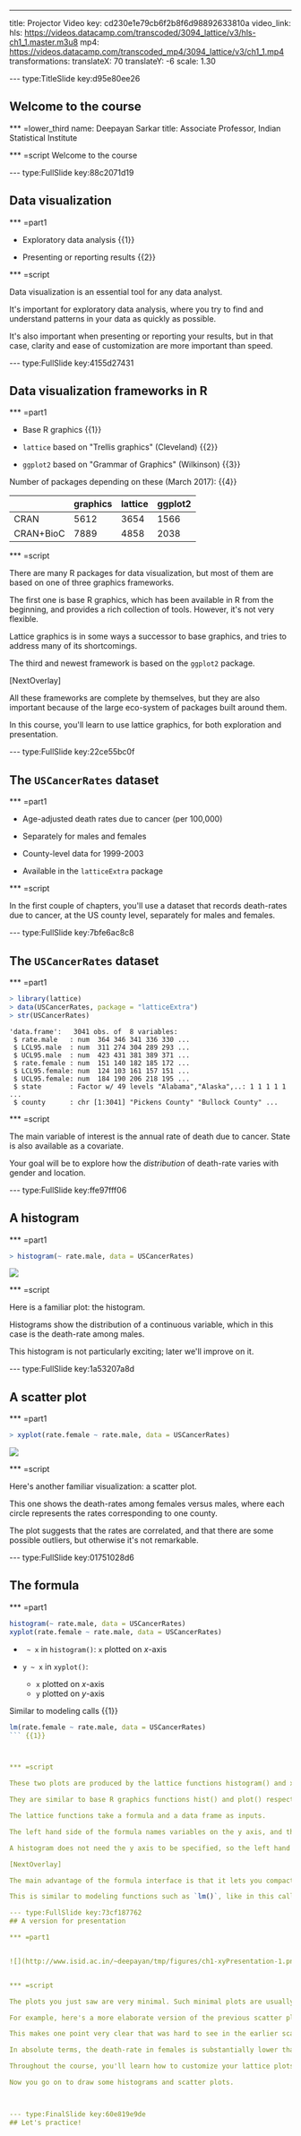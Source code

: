 ---
title: Projector Video
key: cd230e1e79cb6f2b8f6d98892633810a
video_link:
    hls: https://videos.datacamp.com/transcoded/3094_lattice/v3/hls-ch1_1.master.m3u8
    mp4: https://videos.datacamp.com/transcoded_mp4/3094_lattice/v3/ch1_1.mp4
transformations:
    translateX: 70
    translateY: -6
    scale: 1.30

--- type:TitleSlide key:d95e80ee26
## Welcome to the course

*** =lower_third
name: Deepayan Sarkar
title: Associate Professor, Indian Statistical Institute

*** =script
Welcome to the course

--- type:FullSlide key:88c2071d19
## Data visualization

*** =part1

* Exploratory data analysis {{1}}

* Presenting or reporting results {{2}}


*** =script

Data visualization is an essential tool for any data analyst.

It's important for exploratory data analysis, where you try to find and understand patterns in your data as quickly as possible.

It's also important when presenting or reporting your results, but in that case, clarity and ease of customization are more important than speed.


--- type:FullSlide key:4155d27431
## Data visualization frameworks in R

*** =part1

* Base R graphics {{1}}

* `lattice` based on "Trellis graphics" (Cleveland) {{2}}

* `ggplot2` based on "Grammar of Graphics" (Wilkinson) {{3}}


Number of packages depending on these (March 2017): {{4}}


|         | graphics| lattice| ggplot2|
|---------|---------|--------|--------|
|CRAN     |     5612|    3654|    1566|
|CRAN+BioC|     7889|    4858|    2038| {{4}}



*** =script


There are many R packages for data visualization, but most of them are based on one of three graphics frameworks.

The first one is base R graphics, which has been available in R from the beginning, and provides a rich collection of tools. However, it's not very flexible.

Lattice graphics is in some ways a successor to base graphics, and tries to address many of its shortcomings.

The third and newest framework is based on the `ggplot2` package.

[NextOverlay]

All these frameworks are complete by themselves, but they are also important because of the large eco-system of packages built around them.

In this course, you'll learn to use lattice graphics, for both exploration and presentation.

--- type:FullSlide key:22ce55bc0f
## The `USCancerRates` dataset

*** =part1

* Age-adjusted death rates due to cancer (per 100,000)

* Separately for males and females

* County-level data for 1999-2003

* Available in the `latticeExtra` package


*** =script

In the first couple of chapters, you'll use a dataset that records death-rates due to cancer, at the US county level, separately for males and females.

--- type:FullSlide key:7bfe6ac8c8
## The `USCancerRates` dataset

*** =part1

```r
> library(lattice)
> data(USCancerRates, package = "latticeExtra")
> str(USCancerRates)
```

```
'data.frame':	3041 obs. of  8 variables:
 $ rate.male   : num  364 346 341 336 330 ...
 $ LCL95.male  : num  311 274 304 289 293 ...
 $ UCL95.male  : num  423 431 381 389 371 ...
 $ rate.female : num  151 140 182 185 172 ...
 $ LCL95.female: num  124 103 161 157 151 ...
 $ UCL95.female: num  184 190 206 218 195 ...
 $ state       : Factor w/ 49 levels "Alabama","Alaska",..: 1 1 1 1 1 ...
 $ county      : chr [1:3041] "Pickens County" "Bullock County" ...
```


*** =script

The main variable of interest is the annual rate of death due to cancer. State is also available as a covariate.

Your goal will be to explore how the _distribution_ of death-rate varies with gender and location.

--- type:FullSlide key:ffe97fff06
## A histogram

*** =part1

```r
> histogram(~ rate.male, data = USCancerRates)
```

![](http://www.isid.ac.in/~deepayan/tmp/figures/ch1-hist1-1.png)

*** =script

Here is a familiar plot: the histogram.

Histograms show the distribution of a continuous variable, which in this case is the death-rate among males.

This histogram is not particularly exciting; later we'll improve on it.


--- type:FullSlide key:1a53207a8d
## A scatter plot

*** =part1

```r
> xyplot(rate.female ~ rate.male, data = USCancerRates)
```


![](http://www.isid.ac.in/~deepayan/tmp/figures/ch1-xy1-1.png)


*** =script

Here's another familiar visualization: a scatter plot.

This one shows the death-rates among females versus males, where each circle represents the rates corresponding to one county.

The plot suggests that the rates are correlated, and that there are some possible outliers, but otherwise it's not remarkable.

--- type:FullSlide key:01751028d6
## The formula

*** =part1

```r
histogram(~ rate.male, data = USCancerRates)
xyplot(rate.female ~ rate.male, data = USCancerRates)
```

* ` ~ x` in `histogram()`:  `x` plotted on $x$-axis

* `y ~ x` in `xyplot()`:
	* `x` plotted on $x$-axis
	* `y` plotted on $y$-axis


Similar to modeling calls {{1}}
```r
lm(rate.female ~ rate.male, data = USCancerRates)
``` {{1}}



*** =script

These two plots are produced by the lattice functions histogram() and xyplot().

They are similar to base R graphics functions hist() and plot() respectively, but one important difference is in how the variables in the plot are specified.

The lattice functions take a formula and a data frame as inputs.

The left hand side of the formula names variables on the y axis, and the right-hand side names variables on the x axis.

A histogram does not need the y axis to be specified, so the left hand side remains blank in that case.

[NextOverlay]

The main advantage of the formula interface is that it lets you compactly describe the plot without making all the variables in the dataset visible in the workspace.

This is similar to modeling functions such as `lm()`, like in this call to fit a linear regression model with `rate.female` as response and `rate.male` as predictor.

--- type:FullSlide key:73cf187762
## A version for presentation

*** =part1


![](http://www.isid.ac.in/~deepayan/tmp/figures/ch1-xyPresentation-1.png)


*** =script

The plots you just saw are very minimal. Such minimal plots are usually sufficient for exploration, but for presentation purposes, plots needs to be more polished.

For example, here's a more elaborate version of the previous scatter plot. It has more descriptive labels, a reference grid, and a reference line along the "y equals x" diagonal.

This makes one point very clear that was hard to see in the earlier scatter plot.

In absolute terms, the death-rate in females is substantially lower than in males, for almost all counties.

Throughout the course, you'll learn how to customize your lattice plots in different ways.

Now you go on to draw some histograms and scatter plots.



--- type:FinalSlide key:60e819e9de
## Let's practice!
